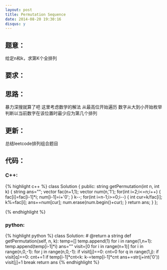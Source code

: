 ```yaml
---
layout: post
title: Permutation Sequence
date: 2014-08-20 19:30:16
disqus: y
---
```


## 题意：
给定n和k，求第K个全排列

## 要求：


## 思路：
暴力深搜就算了吧
这里考虑数学的解法
从最高位开始遍历
	数字从大到小开始枚举
		判断以当前数字在该位置时最少应为第几个排列

## 更新：
总结leetcode排列组合题目

## 代码：

### C++:

{% highlight c++ %}
class Solution {
public:
    string getPermutation(int n, int k) {
        string ans="";
        vector<int> fac(n+1,1);
        vector<char> num(n,'1');
        for(int i=2;i<=n;i++)
        {
            fac[i]=fac[i-1]*i;
            num[i-1]=i+'0';
        }
        k--;
        for(int i=n-1;i>=0;i--)
        {
            int cur=k/fac[i];
            k%=fac[i];
            ans+=num[cur];
            num.erase(num.begin()+cur);
        }
        return ans;
    }
};


 {% endhighlight %}
### python:

{% highlight python %}
class Solution:
    # @return a string
    def getPermutation(self, n, k):
        temp=[]
        temp.append(1)
        for i in range(1,n+1):
            temp.append(temp[i-1]*i)
        ans=""
        visit=[0 for i in range(n+1)]
        for i in range(n,0,-1):
            for j in range(n,0,-1):
                if visit[j]==0:
                    cnt=0
                    for q in range(1,j):
                        if visit[q]==0:
                            cnt+=1
                    if temp[i-1]*cnt<k:
                        k-=temp[i-1]*cnt
                        ans+=str(j+int('0'))
                        visit[j]=1
                        break
        return ans
 {% endhighlight %}
